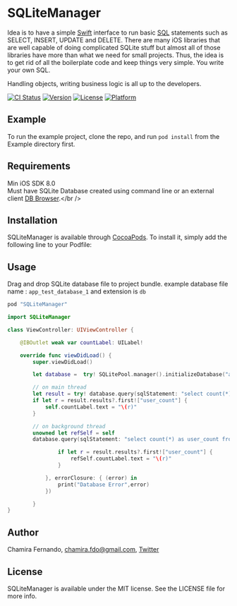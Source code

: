 # SQLiteManager

Idea is to have a simple [Swift](https://developer.apple.com/swift/) interface to run basic [SQL](https://www.sqlite.org/lang.html) statements such as SELECT, INSERT, UPDATE and DELETE.
There are many iOS libraries that are well capable of doing complicated SQLite stuff but almost all of those libraries have more than what we need for small projects. 
Thus, the idea is to get rid of all the boilerplate code and keep things very simple. You write your own SQL.

Handling objects, writing business logic is all up to the developers. 

[![CI Status](http://img.shields.io/travis/chamira/SQLiteManager.svg?style=flat)](https://travis-ci.org/chamira/SQLiteManager)
[![Version](https://img.shields.io/cocoapods/v/SQLiteManager.svg?style=flat)](http://cocoapods.org/pods/SQLiteManager)
[![License](https://img.shields.io/cocoapods/l/SQLiteManager.svg?style=flat)](http://cocoapods.org/pods/SQLiteManager)
[![Platform](https://img.shields.io/cocoapods/p/SQLiteManager.svg?style=flat)](http://cocoapods.org/pods/SQLiteManager)


## Example

To run the example project, clone the repo, and run `pod install` from the Example directory first.

## Requirements

Min iOS SDK 8.0<br /> 
Must have SQLite Database created using command line or an external client [DB Browser](http://sqlitebrowser.org/).</br />
	

## Installation

SQLiteManager is available through [CocoaPods](http://cocoapods.org). To install
it, simply add the following line to your Podfile:

## Usage

Drag and drop SQLite database file to project bundle. example database file name : `app_test_database_1` and extension is `db`

```ruby
pod "SQLiteManager"
```

``` swift
import SQLiteManager

class ViewController: UIViewController {

	@IBOutlet weak var countLabel: UILabel!

	override func viewDidLoad() {
		super.viewDidLoad()

		let database =  try! SQLitePool.manager().initializeDatabase("app_test_database_1", andExtension: "db")

		// on main thread
		let result = try! database.query(sqlStatement: "select count(*) as user_count from tb_user")
		if let r = result.results?.first!["user_count"] {
			self.countLabel.text = "\(r)"
		}

		// on background thread
		unowned let refSelf = self
		database.query(sqlStatement: "select count(*) as user_count from tb_user", successClosure: { (result) in

				if let r = result.results?.first!["user_count"] {
					refSelf.countLabel.text = "\(r)"
				}

			}, errorClosure: { (error) in
				print("Database Error",error)
			})

		}
}

```

## Author

Chamira Fernando, chamira.fdo@gmail.com, [Twitter](https://twitter.com/chamirafernando)


## License

SQLiteManager is available under the MIT license. See the LICENSE file for more info.
